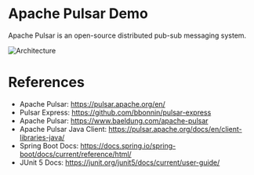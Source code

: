 Apache Pulsar Demo
==================

Apache Pulsar is an open-source distributed pub-sub messaging system.

![Architecture](https://pulsar.apache.org/docs/assets/pulsar-system-architecture.png)

# References

* Apache Pulsar: https://pulsar.apache.org/en/
* Pulsar Express: https://github.com/bbonnin/pulsar-express
* Apache Pulsar: https://www.baeldung.com/apache-pulsar
* Apache Pulsar Java Client: https://pulsar.apache.org/docs/en/client-libraries-java/
* Spring Boot Docs: https://docs.spring.io/spring-boot/docs/current/reference/html/
* JUnit 5 Docs: https://junit.org/junit5/docs/current/user-guide/
